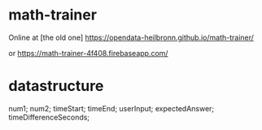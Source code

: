# math-trainer


Online at [the old one] https://opendata-heilbronn.github.io/math-trainer/

or https://math-trainer-4f408.firebaseapp.com/

# datastructure

num1; num2; timeStart; timeEnd; userInput; expectedAnswer; timeDifferenceSeconds;
